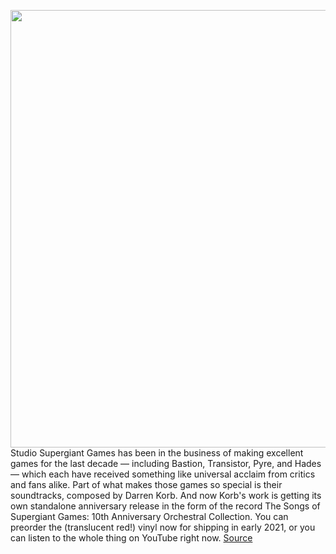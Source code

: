 <img src='https://cdn.vox-cdn.com/thumbor/Q66pHQRu3b8YNbWiPvnFotbCrVM=/0x0:1920x1079/1200x800/filters:focal(807x387:1113x693)/cdn.vox-cdn.com/uploads/chorus_image/image/68387629/zagreus.0.jpg' width='700px' /><br/>
Studio Supergiant Games has been in the business of making excellent games for the last decade — including Bastion, Transistor, Pyre, and Hades — which each have received something like universal acclaim from critics and fans alike. Part of what makes those games so special is their soundtracks, composed by Darren Korb. And now Korb's work is getting its own standalone anniversary release in the form of the record The Songs of Supergiant Games: 10th Anniversary Orchestral Collection. You can preorder the (translucent red!) vinyl now for shipping in early 2021, or you can listen to the whole thing on YouTube right now.
<a href='https://www.theverge.com/2020/12/2/22057936/supergiant-games-10th-anniversary-vinyl-hades-bastion-pyre-transistor'> Source <a/>